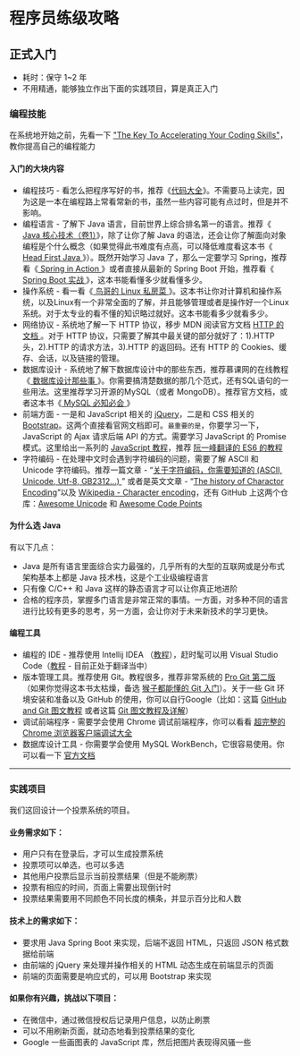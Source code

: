 # 程序员练级攻略

## 正式入门
- 耗时：保守 1~2 年
- 不用精通，能够独立作出下面的实践项目，算是真正入门

### 编程技能
在系统地开始之前，先看一下 ["The Key To Accelerating Your Coding Skills"](http://blog.thefirehoseproject.com/posts/learn-to-code-and-be-self-reliant/)，教你提高自己的编程能力
#### 入门的大块内容
- 编程技巧 - 看怎么把程序写好的书，推荐《[代码大全](https://book.douban.com/subject/1477390/)》。不需要马上读完，因为这是一本在编程路上常看常新的书，虽然一些内容可能有点过时，但是并不影响。
- 编程语言 - 了解下 Java 语言，目前世界上综合排名第一的语言。推荐《[ Java 核心技术（卷1）](https://book.douban.com/subject/26880667/)》，除了让你了解 Java 的语法，还会让你了解面向对象编程是个什么概念（如果觉得此书难度有点高，可以降低难度看这本书《[ Head First Java ](https://book.douban.com/subject/2000732/)》）。既然开始学习 Java 了，那么一定要学习 Spring，推荐看《[ Spring in  Action ](https://book.douban.com/subject/26767354/)》或者直接从最新的 Spring Boot 开始，推荐看《[ Spring Boot 实战 ](https://book.douban.com/subject/26857423/)》，这本书能看懂多少就看懂多少。
- 操作系统 - 看一看《[ 鸟哥的 Linux 私房菜 ](http://linux.vbird.org/linux_basic/)》。这本书让你对计算机和操作系统，以及Linux有一个非常全面的了解，并且能够管理或者是操作好一个Linux系统。对于太专业的看不懂的知识略过就好。这本书能看多少就看多少。
- 网络协议 - 系统地了解一下 HTTP 协议，移步 MDN 阅读官方文档 [ HTTP 的文档 ](https://developer.mozilla.org/zh-CN/docs/Web/HTTP)。对于 HTTP 协议，只需要了解其中最关键的部分就好了：1).HTTP 头，2).HTTP 的请求方法，3).HTTP 的返回码。还有 HTTP 的 Cookies、缓存、会话，以及链接的管理。
- 数据库设计 - 系统地了解下数据库设计中的那些东西，推荐慕课网的在线教程《[ 数据库设计那些事 ](https://www.imooc.com/learn/117)》。你需要搞清楚数据的那几个范式，还有SQL语句的一些用法。这里推荐学习开源的MySQL（或者 MongoDB）。推荐官方文档，或者这本书《[ MySQL 必知必会 ](https://book.douban.com/subject/3354490/)》
- 前端方面 - 一是和 JavaScript 相关的 [jQuery](https://jquery.com/)，二是和 CSS 相关的 [Bootstrap](https://getbootstrap.com/)。这两个直接看官网文档即可。`最重要的是`，你要学习一下，JavaScript 的 Ajax 请求后端 API 的方式。需要学习 JavaScript 的 Promise 模式。这里给出一系列的 [JavaScript 教程](https://github.com/nicejade/nice-front-end-tutorial/blob/master/tutorial/ecmascript-tutorial.md)，推荐 [阮一峰翻译的 ES6 的教程](http://es6.ruanyifeng.com/)
- 字符编码 - 在处理中文时会遇到字符编码的问题，需要了解 ASCII 和 Unicode 字符编码。推荐一篇文章 - “[关于字符编码，你需要知道的 (ASCII, Unicode, Utf-8, GB2312...) ](http://www.imkevinyang.com/2010/06/%E5%85%B3%E4%BA%8E%E5%AD%97%E7%AC%A6%E7%BC%96%E7%A0%81%EF%BC%8C%E4%BD%A0%E6%89%80%E9%9C%80%E8%A6%81%E7%9F%A5%E9%81%93%E7%9A%84.html)” 或者是英文文章 - “[The history of Charactor Encoding](http://www.developerknowhow.com/1091/the-history-of-character-encoding)”以及 [Wikipedia - Character encoding](https://en.wikipedia.org/wiki/Character_encoding)，还有 GitHub 上这两个仓库：[Awesome Unicode](https://github.com/jagracey/Awesome-Unicode) 和 [Awesome Code Points](https://github.com/Codepoints/awesome-codepoints)

#### 为什么选 Java
有以下几点：

- Java 是所有语言里面综合实力最强的，几乎所有的大型的互联网或是分布式架构基本上都是 Java 技术栈，这是个工业级编程语言
- 只有像 C/C++ 和 Java 这样的静态语言才可以让你真正地进阶
- 合格的程序员，掌握多门语言是非常正常的事情。一方面，对多种不同的语言进行比较有更多的思考，另一方面，会让你对于未来新技术的学习更快。

#### 编程工具
- 编程的 IDE - 推荐使用 Intellij IDEA （[教程](https://legacy.gitbook.com/book/dancon/intellij-idea/details)），赶时髦可以用 Visual Studio Code（[教程](https://legacy.gitbook.com/book/jeasonstudio/vscode-cn-doc/details) - 目前正处于翻译当中）
- 版本管理工具。推荐使用 Git。教程很多，推荐非常系统的 [Pro Git 第二版](https://git-scm.com/book/zh/v2)（如果你觉得这本书太枯燥，备选 [猴子都能懂的 Git 入门](https://backlog.com/git-tutorial/cn/)）。关于一些 Git 环境安装和准备以及 GitHub 的使用，你可以自行Google（比如：这篇 [GitHub and Git 图文教程](https://github.com/JiapengLi/GitTutorial) 或者这篇 [Git 图文教程及详解](https://www.jianshu.com/p/1b65ed31da97)）
- 调试前端程序 - 需要学会使用 Chrome 调试前端程序，你可以看看 [超完整的 Chrome 浏览器客户端调试大全](http://www.igeekbar.com/igeekbar/post/156.htm)
- 数据库设计工具 - 你需要学会使用 MySQL WorkBench，它很容易使用。你可以看一下 [官方文档](https://dev.mysql.com/doc/workbench/en/)
---
### 实践项目
我们这回设计一个投票系统的项目。

#### 业务需求如下：
- 用户只有在登录后，才可以生成投票系统
- 投票项可以单选，也可以多选
- 其他用户投票后显示当前投票结果（但是不能刷票）
- 投票有相应的时间，页面上需要出现倒计时
- 投票结果需要用不同颜色不同长度的横条，并显示百分比和人数

#### 技术上的需求如下：
- 要求用 Java Spring Boot 来实现，后端不返回 HTML，只返回 JSON 格式数据给前端
- 由前端的 jQuery 来处理并操作相关的 HTML 动态生成在前端显示的页面
- 前端的页面需要是响应式的，可以用 Bootstrap 来实现

#### 如果你有兴趣，挑战以下项目：
- 在微信中，通过微信授权后记录用户信息，以防止刷票
- 可以不用刷新页面，就动态地看到投票结果的变化
- Google 一些画图表的 JavaScript 库，然后把图片表现得风骚一些